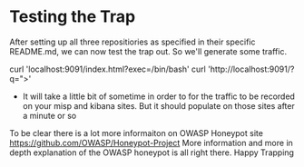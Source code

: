 # Testing the Trap

After setting up all three repositiories as specified in their specific README.md, we can now test the trap out. So we'll generate some traffic.

curl 'localhost:9091/index.html?exec=/bin/bash'
curl 'http://localhost:9091/?q="><script>alert(1)</script>'

- It will take a little bit of sometime in order to for the traffic to be recorded on your misp and kibana sites. But it should populate on those sites after a minute or so

To be clear there is a lot more informaiton on OWASP Honeypot site https://github.com/OWASP/Honeypot-Project
More information and more in depth explanation of the OWASP honeypot is all right there. 
Happy Trapping
